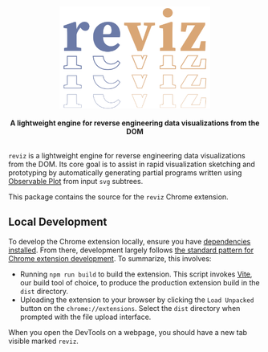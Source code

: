 <div align="center">
  <img
    src="https://raw.githubusercontent.com/parkerziegler/reviz/main/assets/reviz-logo.svg"
    alt="reviz"
    width="300"
  />
  <br />
  <br />     
  <strong>
    A lightweight engine for reverse engineering data visualizations from the DOM
  </strong>
  <br />
  <br />
</div>

`reviz` is a lightweight engine for reverse engineering data visualizations from the DOM. Its core goal is to assist in rapid visualization sketching and prototyping by automatically generating partial programs written using [Observable Plot](https://observablehq.com/@observablehq/plot) from input `svg` subtrees.

This package contains the source for the `reviz` Chrome extension.

## Local Development

To develop the Chrome extension locally, ensure you have [dependencies installed](../../CONTRIBUTING.md#local-development). From there, development largely follows [the standard pattern for Chrome extension development](https://developer.chrome.com/docs/extensions/mv3/getstarted/development-basics/). To summarize, this involves:

- Running `npm run build` to build the extension. This script invokes [Vite](https://vitejs.dev/), our build tool of choice, to produce the production extension build in the `dist` directory.
- Uploading the extension to your browser by clicking the `Load Unpacked` button on the `chrome://extensions`. Select the `dist` directory when prompted with the file upload interface.

When you open the DevTools on a webpage, you should have a new tab visible marked `reviz`.
